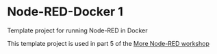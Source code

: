 # Node-RED-Docker 1

Template project for running Node-RED in Docker

This template project is used in part 5 of the [More Node-RED workshop](https://github.com/binnes/moreNodeRedWorkshop)
